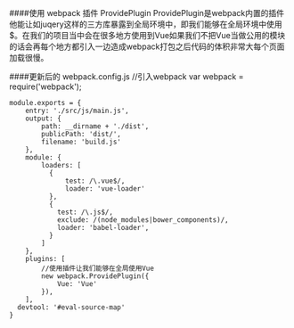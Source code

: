 ####使用 webpack 插件 ProvidePlugin
    ProvidePlugin是webpack内置的插件他能让如juqery这样的三方库暴露到全局环境中，即我们能够在全局环境中使用$。在我们的项目当中会在很多地方使用到Vue如果我们不把Vue当做公用的模块的话会再每个地方都引入一边造成webpack打包之后代码的体积非常大每个页面加载很慢。
    
####更新后的 webpack.config.js
    //引入webpack
    var webpack = require('webpack');
    
    module.exports = {
        entry: './src/js/main.js',
        output: {
            path: __dirname + './dist',
            publicPath: 'dist/',
            filename: 'build.js'
        },
        module: {
            loaders: [
              {
                  test: /\.vue$/,
                  loader: 'vue-loader'
              },
              {
                test: /\.js$/,
                exclude: /(node_modules|bower_components)/,
                loader: 'babel-loader',
              }
            ]
        },
        plugins: [
            //使用插件让我们能够在全局使用Vue
            new webpack.ProvidePlugin({
                Vue: 'Vue'
            }),
        ],
      devtool: '#eval-source-map'
    }